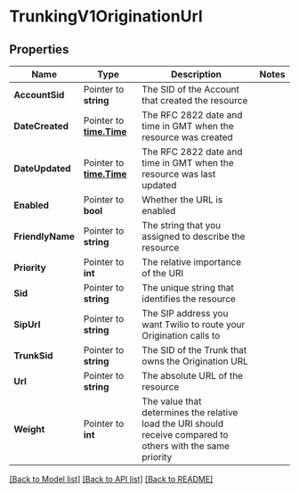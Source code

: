 # TrunkingV1OriginationUrl

## Properties

Name | Type | Description | Notes
------------ | ------------- | ------------- | -------------
**AccountSid** | Pointer to **string** | The SID of the Account that created the resource |
**DateCreated** | Pointer to [**time.Time**](time.Time.md) | The RFC 2822 date and time in GMT when the resource was created |
**DateUpdated** | Pointer to [**time.Time**](time.Time.md) | The RFC 2822 date and time in GMT when the resource was last updated |
**Enabled** | Pointer to **bool** | Whether the URL is enabled |
**FriendlyName** | Pointer to **string** | The string that you assigned to describe the resource |
**Priority** | Pointer to **int** | The relative importance of the URI |
**Sid** | Pointer to **string** | The unique string that identifies the resource |
**SipUrl** | Pointer to **string** | The SIP address you want Twilio to route your Origination calls to |
**TrunkSid** | Pointer to **string** | The SID of the Trunk that owns the Origination URL |
**Url** | Pointer to **string** | The absolute URL of the resource |
**Weight** | Pointer to **int** | The value that determines the relative load the URI should receive compared to others with the same priority |

[[Back to Model list]](../README.md#documentation-for-models) [[Back to API list]](../README.md#documentation-for-api-endpoints) [[Back to README]](../README.md)


